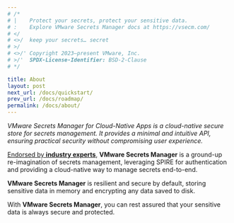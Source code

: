 ```yaml
---
# /*
# |    Protect your secrets, protect your sensitive data.
# :    Explore VMware Secrets Manager docs at https://vsecm.com/
# </
# <>/  keep your secrets… secret
# >/
# <>/' Copyright 2023–present VMware, Inc.
# >/'  SPDX-License-Identifier: BSD-2-Clause
# */

title: About
layout: post
next_url: /docs/quickstart/
prev_url: /docs/roadmap/
permalink: /docs/about/
---
```


*VMware Secrets Manager for Cloud-Native Apps is a cloud-native secure store
for secrets management. It provides a minimal and intuitive API, ensuring
practical security without compromising user experience.*

[Endorsed by **industry experts**](/docs/endorsements), **VMware Secrets Manager** 
is a ground-up re-imagination of secrets management, leveraging SPIRE for 
authentication and providing a cloud-native way to manage secrets end-to-end.

**VMware Secrets Manager** is resilient and secure by default, storing sensitive
data in memory and encrypting any data saved to disk.

With **VMware Secrets Manager**, you can rest assured that your sensitive data is
always secure and protected.
